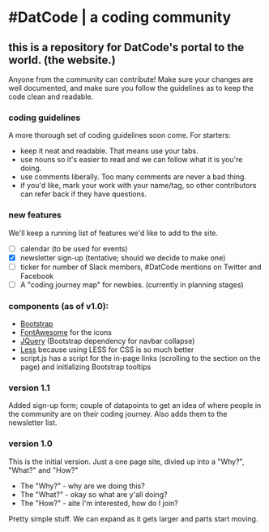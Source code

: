 # #DatCode | a coding community
## this is a repository for DatCode's portal to the world. (the website.)

Anyone from the community can contribute! Make sure your changes are well documented, and make sure you follow the guidelines as to keep the code clean and readable.
    
### coding guidelines
A more thorough set of coding guidelines soon come. For starters:
* keep it neat and readable. That means use your tabs.
* use nouns so it's easier to read and we can follow what it is you're doing.
* use comments liberally. Too many comments are never a bad thing.
* if you'd like, mark your work with your name/tag, so other contributors can refer back if they have questions.

### new features
We'll keep a running list of features we'd like to add to the site.
- [ ] calendar (to be used for events)
- [x] newsletter sign-up (tentative; should we decide to make one)
- [ ] ticker for number of Slack members, #DatCode mentions on Twitter and Facebook
- [ ] A "coding journey map" for newbies. (currently in planning stages)

### components (as of v1.0):
* [Bootstrap](http://www.getbootstrap.com)
* [FontAwesome](http://www.fontawesome.io) for the icons
* [JQuery](http://www.jquery.org) (Bootstrap dependency for navbar collapse)
* [Less](http://www.lesscss.org) because using LESS for CSS is so much better
* script.js has a script for the in-page links (scrolling to the section on the page) and initializing Bootstrap tooltips 

### version 1.1
Added sign-up form; couple of datapoints to get an idea of where people in the community are on their coding journey. Also adds them to the newsletter list.

### version 1.0
This is the initial version. Just a one page site, divied up into a "Why?", "What?" and "How?"
* The "Why?" - why are we doing this?
* The "What?" - okay so what are y'all doing?
* The "How?" - aite I'm interested, how do I join?

Pretty simple stuff. We can expand as it gets larger and parts start moving.
   
